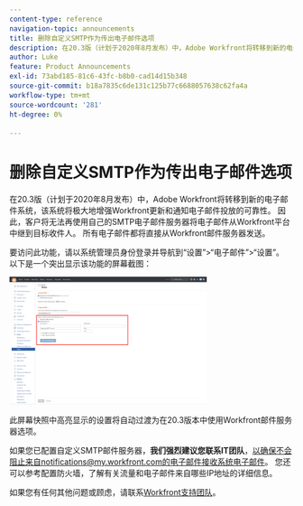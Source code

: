 ```yaml
---
content-type: reference
navigation-topic: announcements
title: 删除自定义SMTP作为传出电子邮件选项
description: 在20.3版（计划于2020年8月发布）中，Adobe Workfront将转移到新的电子邮件系统，该系统将极大地增强Workfront更新和通知电子邮件投放的可靠性。 因此，客户将无法再使用自己的SMTP电子邮件服务器将电子邮件从Workfront平台中继到目标收件人。 所有电子邮件都将直接从Workfront邮件服务器发送。
author: Luke
feature: Product Announcements
exl-id: 73abd185-81c6-43fc-b8b0-cad14d15b348
source-git-commit: b18a7835c6de131c125b77c6688057638c62fa4a
workflow-type: tm+mt
source-wordcount: '281'
ht-degree: 0%

---
```


# 删除自定义SMTP作为传出电子邮件选项

在20.3版（计划于2020年8月发布）中，Adobe Workfront将转移到新的电子邮件系统，该系统将极大地增强Workfront更新和通知电子邮件投放的可靠性。 因此，客户将无法再使用自己的SMTP电子邮件服务器将电子邮件从Workfront平台中继到目标收件人。 所有电子邮件都将直接从Workfront邮件服务器发送。

要访问此功能，请以系统管理员身份登录并导航到“设置”>“电子邮件”>“设置”。 以下是一个突出显示该功能的屏幕截图：

![电子邮件服务器设置](assets/email-server-settings-350x226.png)

此屏幕快照中高亮显示的设置将自动过渡为在20.3版本中使用Workfront邮件服务器选项。

如果您已配置自定义SMTP邮件服务器，**我们强烈建议您联系IT团队**，以确保不会阻止来自notifications@my.workfront.com的电子邮件接收系统电子邮件。 您还可以参考配置防火墙，了解有关流量和电子邮件来自哪些IP地址的详细信息。

如果您有任何其他问题或顾虑，请联系[Workfront支持团队](https://experienceleague.adobe.com/zh-hans?support-tab=home#support)。
